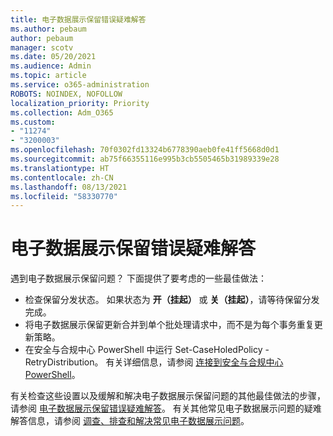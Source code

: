 ```yaml
---
title: 电子数据展示保留错误疑难解答
ms.author: pebaum
author: pebaum
manager: scotv
ms.date: 05/20/2021
ms.audience: Admin
ms.topic: article
ms.service: o365-administration
ROBOTS: NOINDEX, NOFOLLOW
localization_priority: Priority
ms.collection: Adm_O365
ms.custom:
- "11274"
- "3200003"
ms.openlocfilehash: 70f0302fd13324b6778390aeb0fe41ff5668d0d1
ms.sourcegitcommit: ab75f66355116e995b3cb5505465b31989339e28
ms.translationtype: HT
ms.contentlocale: zh-CN
ms.lasthandoff: 08/13/2021
ms.locfileid: "58330770"
---
```

# <a name="troubleshooting-ediscovery-holds-errors"></a>电子数据展示保留错误疑难解答

遇到电子数据展示保留问题？ 下面提供了要考虑的一些最佳做法：

- 检查保留分发状态。  如果状态为 **开（挂起）** 或 **关（挂起）**，请等待保留分发完成。
- 将电子数据展示保留更新合并到单个批处理请求中，而不是为每个事务重复更新策略。
- 在安全与合规中心 PowerShell 中运行 Set-CaseHoledPolicy <policyname> -RetryDistribution。 有关详细信息，请参阅 [连接到安全与合规中心 PowerShell](https://docs.microsoft.com/powershell/exchange/connect-to-scc-powershell)。

有关检查这些设置以及缓解和解决电子数据展示保留问题的其他最佳做法的步骤，请参阅 [电子数据展示保留错误疑难解答](https://docs.microsoft.com/microsoft-365/compliance/hold-distribution-errors)。
有关其他常见电子数据展示问题的疑难解答信息，请参阅 [调查、排查和解决常见电子数据展示问题](https://docs.microsoft.com/microsoft-365/compliance/ediscovery-troubleshooting-common-issues)。
